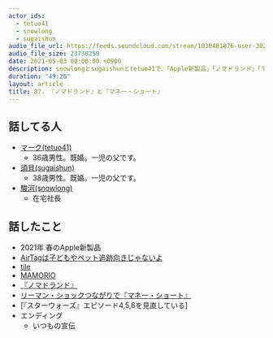 ```yaml
---
actor_ids:
  - tetuo41
  - snowlong
  - sugaishun
audio_file_url: https://feeds.soundcloud.com/stream/1038481876-user-302747142-yarukinai-87-2021-05-03.mp3
audio_file_size: 23730258
date: 2021-05-03 00:00:00 +0900
description: snowlongとsugaishunとtetuo41で、「Apple新製品」「ノマドランド」「マネー・ショート」について話しました。
duration: "49:26"
layout: article
title: 87. 『ノマドランド』と『マネー・ショート』
---
```


## 話してる人
- [マーク(tetuo41)](https://twitter.com/tetuo41)
  - 36歳男性。既婚。一児の父です。
- [須貝(sugaishun)](https://twitter.com/sugaishun)
  - 38歳男性。既婚。一児の父です。
- [駿河(snowlong)](https://twitter.com/_snowlong)
  - 在宅社長

## 話したこと
- 2021年 春のApple新製品
- [AirTagは子どもやペット追跡向きじゃないよ](https://www.gizmodo.jp/2021/04/airtag-cannot-be-used-to-track-children-or-pets.html)
- [tile](https://thetileapp.jp/)
- [MAMORIO](https://mamorio.jp/)
- [『ノマドランド』](https://eiga.com/movie/93570/)
- [リーマン・ショックつながりで『マネー・ショート』](https://eiga.com/movie/83256/)
- [『スターウォーズ』エピソード4,5,6を見直している]
- エンディング
  - いつもの宣伝
